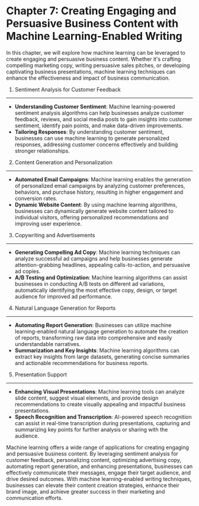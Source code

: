 Chapter 7: Creating Engaging and Persuasive Business Content with Machine Learning-Enabled Writing
==================================================================================================

In this chapter, we will explore how machine learning can be leveraged to create engaging and persuasive business content. Whether it's crafting compelling marketing copy, writing persuasive sales pitches, or developing captivating business presentations, machine learning techniques can enhance the effectiveness and impact of business communication.

1. Sentiment Analysis for Customer Feedback
-------------------------------------------

* **Understanding Customer Sentiment**: Machine learning-powered sentiment analysis algorithms can help businesses analyze customer feedback, reviews, and social media posts to gain insights into customer sentiment, identify pain points, and make data-driven improvements.
* **Tailoring Responses**: By understanding customer sentiment, businesses can use machine learning to generate personalized responses, addressing customer concerns effectively and building stronger relationships.

2. Content Generation and Personalization
-----------------------------------------

* **Automated Email Campaigns**: Machine learning enables the generation of personalized email campaigns by analyzing customer preferences, behaviors, and purchase history, resulting in higher engagement and conversion rates.
* **Dynamic Website Content**: By using machine learning algorithms, businesses can dynamically generate website content tailored to individual visitors, offering personalized recommendations and improving user experience.

3. Copywriting and Advertisements
---------------------------------

* **Generating Compelling Ad Copy**: Machine learning techniques can analyze successful ad campaigns and help businesses generate attention-grabbing headlines, appealing calls-to-action, and persuasive ad copies.
* **A/B Testing and Optimization**: Machine learning algorithms can assist businesses in conducting A/B tests on different ad variations, automatically identifying the most effective copy, design, or target audience for improved ad performance.

4. Natural Language Generation for Reports
------------------------------------------

* **Automating Report Generation**: Businesses can utilize machine learning-enabled natural language generation to automate the creation of reports, transforming raw data into comprehensive and easily understandable narratives.
* **Summarization and Key Insights**: Machine learning algorithms can extract key insights from large datasets, generating concise summaries and actionable recommendations for business reports.

5. Presentation Support
-----------------------

* **Enhancing Visual Presentations**: Machine learning tools can analyze slide content, suggest visual elements, and provide design recommendations to create visually appealing and impactful business presentations.
* **Speech Recognition and Transcription**: AI-powered speech recognition can assist in real-time transcription during presentations, capturing and summarizing key points for further analysis or sharing with the audience.

Machine learning offers a wide range of applications for creating engaging and persuasive business content. By leveraging sentiment analysis for customer feedback, personalizing content, optimizing advertising copy, automating report generation, and enhancing presentations, businesses can effectively communicate their messages, engage their target audience, and drive desired outcomes. With machine learning-enabled writing techniques, businesses can elevate their content creation strategies, enhance their brand image, and achieve greater success in their marketing and communication efforts.

